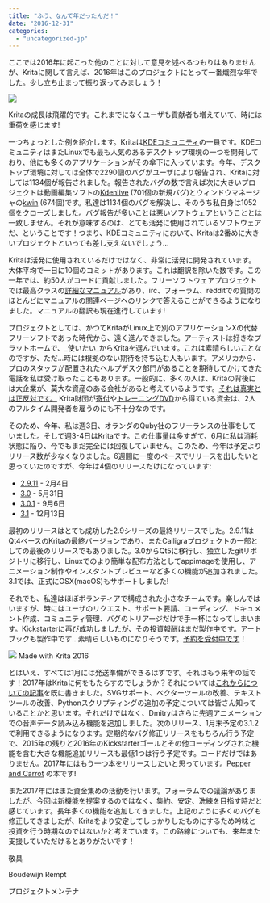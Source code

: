```yaml
---
title: "ふう、なんて年だったんだ！"
date: "2016-12-31"
categories: 
  - "uncategorized-jp"
---
```


ここでは2016年に起こった他のことに対して意見を述べるつもりはありませんが、Kritaに関して言えば、2016年はこのプロジェクトにとって一番熾烈な年でした。少し立ち止まって振り返ってみましょう！

[![](/images/posts/2016/krita-3.0-1024x559.png)](https://krita.org/wp-content/uploads/2016/05/krita-3.0.png)

Kritaの成長は飛躍的です。これまでになくユーザも貢献者も増えていて、時には重荷を感じます!

一つちょっとした例を紹介します。Kritaは[KDEコミュニティ](https://www.kde.org)の一員です。KDEコミュニティはまたLinuxでも最も人気のあるデスクトップ環境の一つを開発しており、他にも多くのアプリケーションがその傘下に入っています。今年、デスクトップ環境に対しては全体で2290個のバグがユーザにより報告され、Kritaに対しては1134個が報告されました。報告されたバグの数で言えば次に大きいプロジェクトは動画編集ソフトの[Kdenlive](https://kdenlive.org) (701個の新規バグ)とウィンドウマネージャの[kwin](https://blog.martin-graesslin.com/blog/tag/kwin/) (674個)です。私達は1134個のバグを解決し、そのうち私自身は1052個をクローズしました。バグ報告が多いことは悪いソフトウェアということとは一致しません。それが意味するのは、とても活発に使用されているソフトウェアだ、ということです！つまり、KDEコミュニティにおいて、Kritaは2番めに大きいプロジェクトといっても差し支えないでしょう…

Kritaは活発に使用されているだけではなく、非常に活発に開発されています。 大体平均で一日に10個のコミットがあります。これは翻訳を除いた数です。この一年では、約50人がコードに貢献しました。フリーソフトウェアプロジェクトでは最高クラスの[詳細なマニュアル](https://docs.krita.org/Main_Page)があり、irc、フォーラム、redditでの質問のほとんどにマニュアルの関連ページへのリンクで答えることができるようになりました。マニュアルの翻訳も現在進行しています!

プロジェクトとしては、かつてKritaがLinux上で別のアプリケーションXの代替フリーソフトであった時代から、遠く進んできました。アーティストは好きなプラットホームで、_使いたい_からKritaを選んでいます。これは素晴らしいことなのですが、ただ…時には根拠のない期待を持ち込む人もいます。アメリカから、プロのスタッフが配置されたヘルプデスク部門があることを期待してかけてきた電話を私は受け取ったこともあります。一般的に、多くの人は、Kritaの背後には大企業が、莫大な資産のある会社があると考えているようです。[それは真実とは正反対です。](https://krita.org/jp/item/funding-kritas-development-jp/) Krita財団が[寄付](https://krita.org/jp/support-us-jp/donations-jp/)や[トレーニングDVD](https://krita.org/jp/support-us-jp/shop-jp/)から得ている資金は、2人のフルタイム開発者を雇うのにも不十分なのです。

そのため、今年、私は週3日、オランダのQuby社のフリーランスの仕事をしていました。そして週3-4日はKritaです。この仕事量は多すぎて、6月に私は消耗状態に陥り、今でもまだ完全には回復していません。このため、今年は予定よりリリース数が少なくなりました。6週間に一度のペースでリリースを出したいと思っていたのですが、今年は4個のリリースだけになっています:

- [2.9.11](https://krita.org/jp/item/krita-2-9-11-and-the-second-3-0-alpha-build-jp/) - 2月4日
- [3.0](https://krita.org/jp/item/krita-3-0-released-jp/) - 5月31日
- [3.0.1](https://krita.org/jp/item/krita-3-0-1-update-brings-numerous-fixes-jp/) - 9月6日
- [3.1](https://krita.org/jp/item/krita-3-1-released-jp/) - 12月13日

最初のリリースはとても成功した2.9シリーズの最終リリースでした。2.9.11はQt4ベースのKritaの最終バージョンであり、またCalligraプロジェクトの一部としての最後のリリースでもありました。3.0からQt5に移行し、独立したgitリポジトリに移行し、Linuxでのより簡単な配布方法としてappimageを使用し、アニメーション制作やインスタントプレビューなど多くの機能が追加されました。3.1では、正式にOSX(macOS)もサポートしました!

それでも、私達はほぼボランティアで構成された小さなチームです。楽しんではいますが、時にはユーザのリクエスト、サポート要請、コーディング、ドキュメント作成、コミュニティ管理、バグのトリアージだけで手一杯になってしまいます。Kickstarterに再び成功しましたが、その投資報酬はまだ製作中です。アートブックも製作中です…素晴らしいものになりそうです。[予約を受付中です](https://krita.org/en/support-us/shop/)！

[![](/images/posts/2016/cover_small-217x300.png)](https://krita.org/wp-content/uploads/2016/12/cover_small.png) Made with Krita 2016

とはいえ、すべては1月には発送準備ができるはずです。それはもう来年の話です！2017年はKritaに何をもたらすのでしょうか？それについては[これからについての記事](https://krita.org/jp/item/looking-forward-jp/)を既に書きました。SVGサポート、ベクターツールの改善、テキストツールの改善、Pythonスクリプティングの追加の予定については皆さん知っていることかと思います。それだけではなく、Dmitryはさらに先週アニメーションでの音声データ読み込み機能を追加しました。次のリリース、1月末予定の3.1.2で利用できるようになります。定期的なバグ修正リリースをもちろん行う予定で、2015年の残りと2016年のKickstarterゴールとその他コーディングされた機能を含む大きな機能追加リリースも最低1つは行う予定です。コードだけではありません。2017年にはもう一つ本をリリースしたいと思っています。[Pepper and Carrot](http://peppercarrot.com/) の本です!

また2017年にはまた資金集めの活動を行います。フォーラムでの議論がありましたが、今回は新機能を提案するのではなく、集約、安定、洗練を目指す時だと感じています。長年多くの機能を追加してきました。上記のように多くのバグも修正してきましたが、Kritaをより安定してしっかりしたものにするため吟味と投資を行う時期なのではないかと考えています。この路線についても、来年また支援していただけるとありがたいです！

敬具

Boudewijn Rempt

プロジェクトメンテナ
